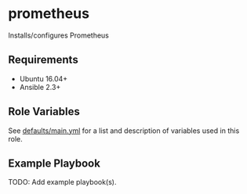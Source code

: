 # prometheus

Installs/configures Prometheus

Requirements
------------

- Ubuntu 16.04+
- Ansible 2.3+


Role Variables
--------------

See [defaults/main.yml](defaults/main.yml) for a list and description of
variables used in this role.


Example Playbook
----------------

TODO: Add example playbook(s).
